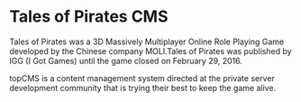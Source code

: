 # Tales of Pirates CMS

Tales of Pirates was a 3D Massively Multiplayer Online Role Playing Game developed by the Chinese company MOLI.Tales of Pirates was published by IGG (I Got Games) until the game closed on February 29, 2016.

topCMS is a content management system directed at the private server development community that is trying their best to keep the game alive.
